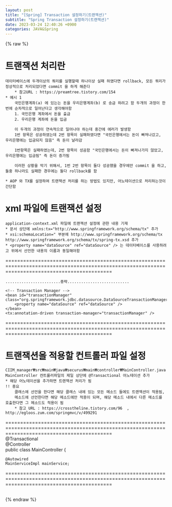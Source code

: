 ```yaml
---  
layout: post  
title: "[Spring] Transaction 설정하기(트랜잭션)"  
subtitle: "Spring Transaction 설정하기(트랜잭션)"  
date: 2023-03-24 12:40:26 +0900  
categories: JAVA&Spring  
---  
```

{% raw %}  
  
# 트랜잭션 처리란  
	데이터베이스에 두개이상의 쿼리를 실행할때 하나이상 실패 하였다면 rollback, 모든 쿼리가 정상적으로 처리되었다면 commit 을 하게 해준다  
		* 참고URL : https://preamtree.tistory.com/154  
	* 예시 1  
		국민은행계좌(a) 에 있는는 돈을 우리은행계좌(b) 로 송금 하려고 함 두개의 과정이 한번에 순차적으로 일어난다고 생각해야함  
		1. 국민은행 계좌에서 돈을 출금  
		2. 우리은행 계좌에 돈을 입금  
  
		이 두개의 과정이 연속적으로 일어나야 하는데 중간에 에러가 발생함  
		1번 항목은 성공하였는데 2번 항목이 실패하였다면 "국민은행에서는 돈이 빠져나갔고, 우리은행에는 입금되지 않음" 즉 돈이 날라감  
  
		1번항목은 실패하였는데, 2번 항목이 성곰함 "국민은행에서는 돈이 빠져나가지 않았고, 우리은행에는 입금됨" 즉 돈이 증가됨  
  
		이러한 상황을 막기 위해서, 1번 2번 항목이 둘다 성공했을 경우에만 commit 을 하고, 둘중 하나라도 실패한 경우에는 둘다 rollback를 함  
  
	* AOP 와 TX를 설정하여 트랜잭션 처리를 하는 방법도 있지만, 어노테이션으로 처리하는것이 간단함  
  
# xml 파일에 트랜잭션 설정  
  
	application-context.xml 파일에 트랜잭션 설정에 관한 내용 기재  
	* 문서 상단에 xmlns:tx="http://www.springframework.org/schema/tx" 추가  
	* xsi:schemaLocation=" 부분에 http://www.springframework.org/schema/tx http://www.springframework.org/schema/tx/spring-tx.xsd 추가  
	* <property name="dataSource" ref="dataSource" /> 는 데이터베이스를 사용하려고 위에서 선언한 내용의 이름과 동일해야함  
  
================================================================================================================================================  
  
<beans xmlns="http://www.springframework.org/schema/beans"  
       xmlns:xsi="http://www.w3.org/2001/XMLSchema-instance"  
       xmlns:context="http://www.springframework.org/schema/context"  
       xmlns:mvc="http://www.springframework.org/schema/mvc"  
       xmlns:tx="http://www.springframework.org/schema/tx"  
       xsi:schemaLocation="  
		http://www.springframework.org/schema/beans http://www.springframework.org/schema/beans/spring-beans.xsd http://www.springframework.org/schema/context http://www.springframework.org/schema/context/spring-context.xsd http://www.springframework.org/schema/mvc http://www.springframework.org/schema/mvc/spring-mvc.xsd http://www.springframework.org/schema/tx http://www.springframework.org/schema/tx/spring-tx.xsd">  
  
	........................중략...........................  
  
    <!-- Transaction Manager -->  
    <bean id="transactionManager" class="org.springframework.jdbc.datasource.DataSourceTransactionManager">  
        <property name="dataSource" ref="dataSource" />  
    </bean>  
    <tx:annotation-driven transaction-manager="transactionManager" />  
================================================================================================================================================  
  
# 트랜잭션을 적용할 컨트롤러 파일 설정  
  
	CIIM_manager₩src₩main₩java₩securus₩main₩controller₩MainController.java  
	MainController 컨트롤러파일의 제일 상단에 @Transactional 어노테이션 추가  
	* 해당 어노테이션을 추가하면 트랜잭션 처리가 됨  
	!! 중요  
		클래스에 선언을 한다면 해당 클래스 내에 있는 모든 메소드 들에도 트랜잭션이 적용됨,  
		메소드에 선언한다면 해당 메소드에만 적용이 되며, 해당 메소드 내에서 다른 메소드를 호출한다면 그 메소드도 적용이 됨  
		* 참고 URL : https://crosstheline.tistory.com/96  , http://egloos.zum.com/springmvc/v/499291  
  
================================================================================================================================================  
@Transactional  
@Controller  
public class MainController {  
  
    @Autowired  
    MainServiceImpl mainService;  
  
================================================================================================================================================  
  
                                                                                                                                                                                                                                                                                                                                                                                                                                                                                                                                                                                                                                                                                                                                                                                                                                                                                                                                                                                                                                                                                                                                                                                                                                                                                                                                                                                                                                                                                                                                                                                                                                                                                                                                                                                                                                                                                                                                                                                                                                                                                                                                                                                                                                                                                                                                                                                                                                                                                                                                                                                                                                                                                                                                                                                                                                              
{% endraw %}